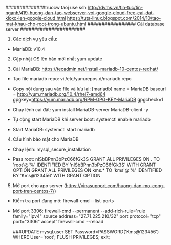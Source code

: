 ##############truocw taoj use ssh
http://dvms.vn/tin-tuc/tin-nganh/419-huong-dan-tao-webserver-voi-google-cloud-free-cai-dat-kloxo-len-google-cloud.html
https://tuts-linux.blogspot.com/2014/10/tao-mat-khau-cho-root-trong-ubuntu.html
################# Cài database server #######################
1. Các dịch vụ yêu cầu:
- MariaDB: v10.4

2. Cập nhật OS lên bản mới nhất
	yum update
	
3. Cài MariaDB: https://tecadmin.net/install-mariadb-10-centos-redhat/
- Tạo file mariadb repo:
	vi /etc/yum.repos.d/mariadb.repo
	
- Copy nội dung sau vào file và lưu lại:
[mariadb]
name = MariaDB
baseurl = http://yum.mariadb.org/10.4/rhel7-amd64
gpgkey=https://yum.mariadb.org/RPM-GPG-KEY-MariaDB
gpgcheck=1

- Chạy lệnh cài đặt:
	yum install MariaDB-server MariaDB-client -y
	
- Tự động start MariaDB khi server boot:
	systemctl enable mariadb
	
- Start MariaDB:
	systemctl start mariadb
	
4. Cấu hình bảo mật cho MariaDB
- Chạy lệnh:
	mysql_secure_installation
	
- Pass root: nISbBPnn3bPzC66fGk3S
GRANT ALL PRIVILEGES ON *.* TO 'root'@'%' IDENTIFIED BY 'nISbBPnn3bPzC66fGk3S' WITH GRANT OPTION
GRANT ALL PRIVILEGES ON kms.* TO 'kms'@'%' IDENTIFIED BY 'Kms@123456' WITH GRANT OPTION


5. Mở port cho app server (https://vinasupport.com/huong-dan-mo-cong-port-tren-centos-7/)
- Kiểm tra port đang mở:
	firewall-cmd --list-ports
	
- Mở port 3306:
	firewall-cmd --permanent --add-rich-rule='rule family="ipv4" source address="27.71.225.210/32" port protocol="tcp" port="3306" accept'
	firewall-cmd --reload
	
	###UPDATE mysql.user SET Password=PASSWORD('Kms@123456') WHERE User='root'; FLUSH PRIVILEGES; exit;
	


